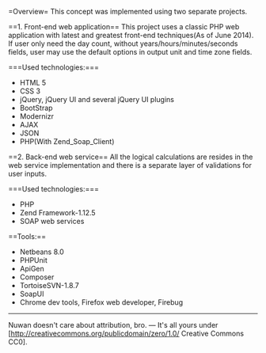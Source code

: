 =Overview=
This concept was implemented using two separate projects.

==1. Front-end web application==
This project uses a classic PHP web application with latest and greatest front-end techniques(As of June 2014).
If user only need the day count, without years/hours/minutes/seconds fields, user may use the default options in output unit and time zone fields.

===Used technologies:===
 * HTML 5
 * CSS 3
 * jQuery, jQuery UI and several jQuery UI plugins
 * BootStrap
 * Modernizr
 * AJAX
 * JSON
 * PHP(With Zend_Soap_Client)

==2. Back-end web service==
All the logical calculations are resides in the web service implementation and there is a separate layer of validations for user inputs.

===Used technologies:===
 * PHP
 * Zend Framework-1.12.5
 * SOAP web services

==Tools:==
 * Netbeans 8.0
 * PHPUnit
 * ApiGen
 * Composer
 * TortoiseSVN-1.8.7
 * SoapUI
 * Chrome dev tools, Firefox web developer, Firebug

----
Nuwan doesn't care about attribution, bro. — It's all yours under [http://creativecommons.org/publicdomain/zero/1.0/ Creative Commons CC0].